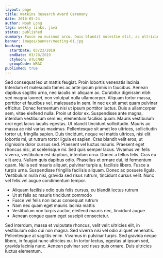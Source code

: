 ```yaml
---
layout: page
title: Watkins Research Award Ceremony
date: 2016-05-24
author: Noah Long
tags: weekly links, java
status: published
summary: Fusce eu euismod arcu. Duis blandit molestie elit, ac ultricies.
banner: images/banner/meeting-01.jpg
booking:
  startDate: 03/23/2019
  endDate: 03/28/2019
  ctyhocn: ATLCNHX
  groupCode: WRAC
published: true
---
```

Sed consequat leo ut mattis feugiat. Proin lobortis venenatis lacinia. Interdum et malesuada fames ac ante ipsum primis in faucibus. Aenean dapibus sagittis urna, nec iaculis mi aliquam ac. Curabitur dignissim nibh sed magna laoreet, non volutpat nulla ullamcorper. Aliquam tortor massa, porttitor et faucibus vel, malesuada in sem. In nec ex sit amet quam pulvinar efficitur. Donec fermentum nisi ut ipsum porttitor luctus. Duis a ullamcorper sem, vitae eleifend nulla. Proin ut dolor ex. Suspendisse ante magna, interdum vestibulum sem eu, elementum facilisis quam. Mauris vestibulum orci eget lacus iaculis egestas. Ut blandit tincidunt sollicitudin. Mauris ac massa ac nisl varius maximus. Pellentesque sit amet leo ultrices, sollicitudin tortor ut, fringilla sapien. Duis tincidunt, neque vel mattis ultrices, nisi elit lobortis mi, ut rutrum tortor ligula et sapien.
Cras blandit velit eros, ut dignissim dolor cursus sed. Praesent vel luctus mauris. Praesent eget rhoncus nisi, at scelerisque mi. Sed quis semper lacus. Vivamus vel felis viverra, vestibulum est dapibus, interdum urna. Donec a tellus felis. Cras eu elit arcu. Nullam quis dapibus odio. Phasellus et ornare dui, id fermentum quam. Nulla sed mauris aliquet, pulvinar turpis a, facilisis libero. Fusce a turpis urna. Suspendisse fringilla facilisis aliquam. Donec ac posuere ligula. Vestibulum nulla nisi, gravida sed risus rutrum, tincidunt cursus velit. Nunc vel felis vel augue condimentum tempor.

* Aliquam facilisis odio quis felis cursus, eu blandit lectus rutrum
* Ut at felis ac mauris tincidunt commodo
* Fusce vel felis non lacus consequat rutrum
* Nam nec quam eget mauris lacinia mattis
* Vestibulum non turpis auctor, eleifend mauris nec, tincidunt augue
* Aenean congue quam eget suscipit consectetur.

Sed interdum, massa et vulputate rhoncus, velit velit ultricies elit, in vestibulum odio dui non magna. Sed viverra nisi vel odio aliquet venenatis. Pellentesque at sagittis enim. Vivamus in pulvinar turpis. Sed gravida neque libero, in feugiat nunc ultricies eu. In tortor lectus, egestas at ipsum sed, gravida lacinia nunc. Aenean pulvinar sed risus quis ornare. Duis ultricies luctus elementum.
